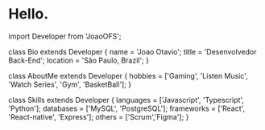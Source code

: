 # Hello.


import Developer from 'JoaoOFS';

class Bio extends Developer {
  name     = 'Joao Otavio';
  title    = 'Desenvolvedor Back-End';
  location = 'São Paulo, Brazil';
}

class AboutMe extends Developer {
  hobbies = ['Gaming', 'Listen Music', 'Watch Series', 'Gym', 'BasketBall']; 
}

class Skills extends Developer {
  languages  = ['Javascript', 'Typescript', 'Python'];
  databases  = ['MySQL', 'PostgreSQL'];
  frameworks = ['React', 'React-native', 'Express'];
  others = ['Scrum','Figma'];
}
